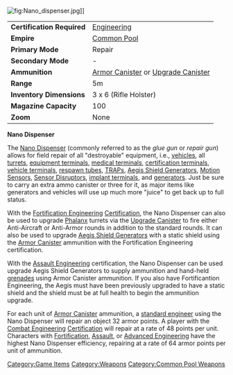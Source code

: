 ![](Nano_dispenser.jpg "fig:Nano_dispenser.jpg")\]\]

|                            |                                                                                                |
|----------------------------|------------------------------------------------------------------------------------------------|
| **Certification Required** | [Engineering](Engineering "wikilink")                                                          |
| **Empire**                 | [Common Pool](Common_Pool "wikilink")                                                          |
| **Primary Mode**           | Repair                                                                                         |
| **Secondary Mode**         | \-                                                                                             |
| **Ammunition**             | [Armor Canister](Armor_Canister "wikilink") or [Upgrade Canister](Upgrade_Canister "wikilink") |
| **Range**                  | 5m                                                                                             |
| **Inventory Dimensions**   | 3 x 6 (Rifle Holster)                                                                          |
| **Magazine Capacity**      | 100                                                                                            |
| **Zoom**                   | None                                                                                           |

**Nano Dispenser**

The [Nano Dispenser](Nano_Dispenser "wikilink") (commonly referred to as
the *glue gun* or *repair gun*) allows for field repair of all
"destroyable" equipment, i.e., [vehicles](Vehicle "wikilink"), all
[turrets](Turret "wikilink"), [equipment
terminals](Equipment_Terminal "wikilink"), [medical
terminals](Medical_Terminal "wikilink"), [certification
terminals](Certification_Terminal "wikilink"), [vehicle
terminals](Vehicle_Terminal "wikilink"), [respawn
tubes](Respawn_Tube "wikilink"), [TRAPs](TRAP "wikilink"), [Aegis Shield
Generators](Aegis_Shield_Generator "wikilink"), [Motion
Sensors](ACE#Motion_Sensor_Alarm "wikilink"), [Sensor
Disruptors](Sensor_Disruptor "wikilink"), [implant
terminals](Implant_Terminal "wikilink"), and
[generators](Generator "wikilink"). Just be sure to carry an extra ammo
canister or three for it, as major items like generators and vehicles
will use up much more "juice" to get back up to full status.

With the [Fortification
Engineering](Fortification_Engineering "wikilink")
[Certification](Certification "wikilink"), the Nano Dispenser can also
be used to upgrade [Phalanx](Phalanx "wikilink") turrets via the
[Upgrade Canister](Upgrade_Canister "wikilink") to fire either
Anti-Aircraft or Anti-Armor rounds in addition to the standard rounds.
It can also be used to upgrade [Aegis Shield
Generators](Aegis_Shield_Generator "wikilink") with a static shield
using the [Armor Canister](Armor_Canister "wikilink") ammunition with
the Fortification Engineering certification.

With the [Assault Engineering](Assault_Engineering "wikilink")
certification, the Nano Dispenser can be used upgrade Aegis Shield
Generators to supply ammunition and hand-held
[grenades](grenade "wikilink") using Armor Canister ammunition. If you
also have Fortificantion Engineering, the Aegis must have been
previously upgraded to have a static shield and the shield must be at
full health to begin the ammunition upgrade.

For each unit of [Armor Canister](Armor_Canister "wikilink") ammunition,
a [standard engineer](Engineering "wikilink") using the Nano Dispenser
will repair an object 32 armor points. A player with the [Combat
Engineering](Combat_Engineering "wikilink")
[Certification](Certification "wikilink") will repair at a rate of 48
points per unit. Characters with
[Fortification](Fortification_Engineering "wikilink"),
[Assault](Assault_Engineering "wikilink"), or [Advanced
Engineering](Advanced_Engineering "wikilink") have the highest Nano
Dispenser efficiency, repairing at a rate of 64 armor points per unit of
ammunition.

[Category:Game Items](Category:Game_Items "wikilink")
[Category:Weapons](Category:Weapons "wikilink") [Category:Common Pool
Weapons](Category:Common_Pool_Weapons "wikilink")